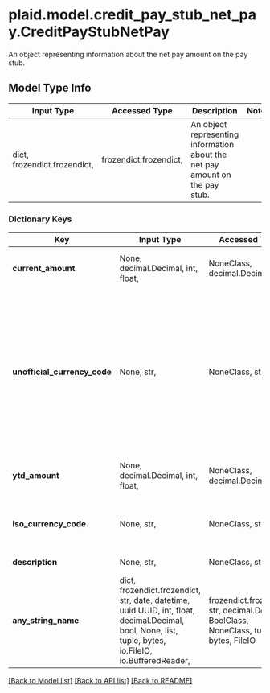 # plaid.model.credit_pay_stub_net_pay.CreditPayStubNetPay

An object representing information about the net pay amount on the pay stub.

## Model Type Info
Input Type | Accessed Type | Description | Notes
------------ | ------------- | ------------- | -------------
dict, frozendict.frozendict,  | frozendict.frozendict,  | An object representing information about the net pay amount on the pay stub. | 

### Dictionary Keys
Key | Input Type | Accessed Type | Description | Notes
------------ | ------------- | ------------- | ------------- | -------------
**current_amount** | None, decimal.Decimal, int, float,  | NoneClass, decimal.Decimal,  | Raw amount of the net pay for the pay period. | value must be a 64 bit float
**unofficial_currency_code** | None, str,  | NoneClass, str,  | The unofficial currency code associated with the net pay. Always &#x60;null&#x60; if &#x60;iso_currency_code&#x60; is non-&#x60;null&#x60;. Unofficial currency codes are used for currencies that do not have official ISO currency codes, such as cryptocurrencies and the currencies of certain countries.  See the [currency code schema](https://plaid.com/docs/api/accounts#currency-code-schema) for a full listing of supported &#x60;iso_currency_code&#x60;s. | 
**ytd_amount** | None, decimal.Decimal, int, float,  | NoneClass, decimal.Decimal,  | The year-to-date amount of the net pay. | value must be a 64 bit float
**iso_currency_code** | None, str,  | NoneClass, str,  | The ISO-4217 currency code of the net pay. Always &#x60;null&#x60; if &#x60;unofficial_currency_code&#x60; is non-null. | 
**description** | None, str,  | NoneClass, str,  | Description of the net pay. | 
**any_string_name** | dict, frozendict.frozendict, str, date, datetime, uuid.UUID, int, float, decimal.Decimal, bool, None, list, tuple, bytes, io.FileIO, io.BufferedReader,  | frozendict.frozendict, str, decimal.Decimal, BoolClass, NoneClass, tuple, bytes, FileIO | any string name can be used but the value must be the correct type | [optional]

[[Back to Model list]](../../README.md#documentation-for-models) [[Back to API list]](../../README.md#documentation-for-api-endpoints) [[Back to README]](../../README.md)

